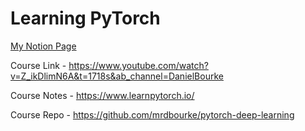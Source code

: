 # Learning PyTorch

[My Notion Page](https://ivory-jaguar-26c.notion.site/Deep-Learning-With-PyTorch-2bb831775ff142bdab98837993f7c953?pvs=4)

Course Link - https://www.youtube.com/watch?v=Z_ikDlimN6A&t=1718s&ab_channel=DanielBourke

Course Notes - https://www.learnpytorch.io/

Course Repo - https://github.com/mrdbourke/pytorch-deep-learning
